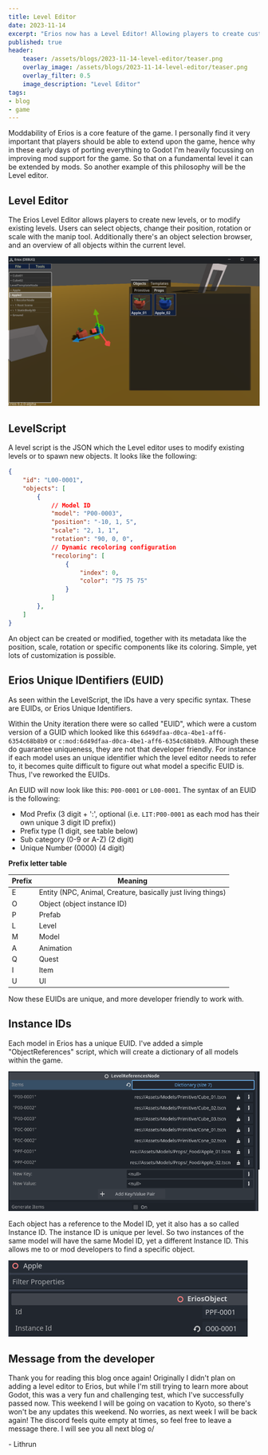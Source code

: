 ```yaml
---
title: Level Editor
date: 2023-11-14
excerpt: "Erios now has a Level Editor! Allowing players to create custom levels!"
published: true
header:
    teaser: /assets/blogs/2023-11-14-level-editor/teaser.png
    overlay_image: /assets/blogs/2023-11-14-level-editor/teaser.png
    overlay_filter: 0.5
    image_description: "Level Editor"
tags:
- blog
- game
---
```


Moddability of Erios is a core feature of the game. I personally find it very important that players should be able to extend upon the game, hence why in these early days of porting everything to Godot I'm heavily focussing on improving mod support for the game. So that on a fundamental level it can be extended by mods. So another example of this philosophy will be the Level editor.

## Level Editor

The Erios Level Editor allows players to create new levels, or to modify existing levels. Users can select objects, change their position, rotation or scale with the manip tool. Additionally there's an object selection browser, and an overview of all objects within the current level.

![Level Editor](/assets/blogs/2023-11-14-level-editor/teaser.png)

## LevelScript

A level script is the JSON which the Level editor uses to modify existing levels or to spawn new objects. It looks like the following:

```json
{
	"id": "L00-0001",
	"objects": [
		{
            // Model ID
			"model": "P00-0003",
			"position": "-10, 1, 5",
            "scale": "2, 1, 1",
            "rotation": "90, 0, 0",
            // Dynamic recoloring configuration
			"recoloring": [
				{
					"index": 0,
					"color": "75 75 75"
				}
			]
		},
	]
}
```

An object can be created or modified, together with its metadata like the position, scale, rotation or specific components like its coloring. Simple, yet lots of customization is possible.

## Erios Unique IDentifiers (EUID)

As seen within the LevelScript, the IDs have a very specific syntax. These are EUIDs, or Erios Unique Identifiers.

Within the Unity iteration there were so called "EUID", which were a custom version of a GUID which looked like this `6d49dfaa-d0ca-4be1-aff6-6354c68b8b9` or `c:mod:6d49dfaa-d0ca-4be1-aff6-6354c68b8b9`. Although these do guarantee uniqueness, they are not that developer friendly. For instance if each model uses an unique identifier which the level editor needs to refer to, it becomes quite difficult to figure out what model a specific EUID is. Thus, I've reworked the EUIDs.

An EUID will now look like this: `P00-0001` or `L00-0001`. The syntax of an EUID is the following:
- Mod Prefix (3 digit + ':', optional (i.e. `LIT:P00-0001` as each mod has their own unique 3 digit ID prefix))
- Prefix type (1 digit, see table below)
- Sub category (0-9 or A-Z) (2 digit)
- Unique Number (0000) (4 digit)

**Prefix letter table**

| Prefix | Meaning |
| --- | --- |
| E | Entity (NPC, Animal, Creature, basically just living things) |
| O | Object (object instance ID) |
| P | Prefab |
| L | Level |
| M | Model |
| A | Animation |
| Q | Quest |
| I | Item |
| U | UI |

Now these EUIDs are unique, and more developer friendly to work with.

## Instance IDs

Each model in Erios has a unique EUID. I've added a simple "ObjectReferences" script, which will create a dictionary of all models within the game.

![Object references dictionary](/assets/blogs/2023-11-14-level-editor/objectreferences.png)

Each object has a reference to the Model ID, yet it also has a so called Instance ID. The instance ID is unique per level. So two instances of the same model will have the same Model ID, yet a different Instance ID. This allows me to or mod developers to find a specific object.

![Instance ID](/assets/blogs/2023-11-14-level-editor/instanceid.png)

## Message from the developer

Thank you for reading this blog once again! Originally I didn't plan on adding a level editor to Erios, but while I'm still trying to learn more about Godot, this was a very fun and challenging test, which I've successfully passed now. This weekend I will be going on vacation to Kyoto, so there's won't be any updates this weekend. No worries, as next week I will be back again! The discord feels quite empty at times, so feel free to leave a message there. I will see you all next blog o/

\- Lithrun
